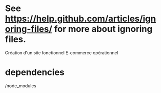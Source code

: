 # See https://help.github.com/articles/ignoring-files/ for more about ignoring files.

  Création d'un  site fonctionnel E-commerce opérationnel
  
# dependencies
/node_modules


